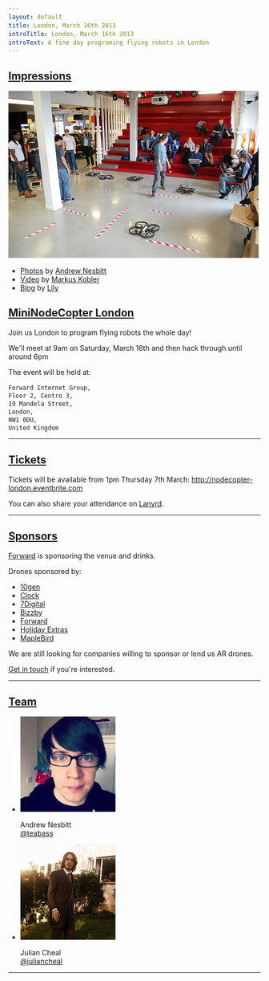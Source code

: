 ```yaml
---
layout: default
title: London, March 16th 2013
introTitle: London, March 16th 2013
introText: A fine day programing flying robots in London
---
```


<h2 id="impressions"><a href="#impressions">Impressions</a></h2>
<img src="/img/london.jpg">
<ul>
  <li><a href='http://www.flickr.com/photos/nez/sets/72157633047313444/detail/ '>Photos</a> by <a href='https://twitter.com/teabass'>Andrew Nesbitt</a></li>
  <li><a href='http://vimeo.com/62417807'>Video</a> by <a href='https://twitter.com/markuskobler'>Markus Kobler</a></li>
  <li><a href='http://lilydev.wordpress.com/2013/03/20/nodecopter-event-london/'>Blog</a> by <a href='https://twitter.com/Lily_2point0'>Lily</a></li>
</ul>

<h2 id="intro"><a href="#intro">MiniNodeCopter London</a></h2>

Join us London to program flying robots the whole day!

We'll meet at 9am on Saturday, March 16th and then hack through until around 6pm

The event will be held at:

```
Forward Internet Group,
Floor 2, Centro 3,
19 Mandela Street,
London,
NW1 0DU,
United Kingdom
```

<hr>

<h2 id="tickets"><a href="#tickets">Tickets</a></h2>

Tickets will be available from 1pm Thursday 7th March: http://nodecopter-london.eventbrite.com

<p>You can also share your attendance on <a href='http://lanyrd.com/2013/nodecopter-london'>Lanyrd</a>.</p>

<hr>

<h2 id="sponsors"><a href="#sponsors">Sponsors</a></h2>

[Forward](http://forwardtechnology.co.uk/) is sponsoring the venue and drinks.

Drones sponsored by:

<ul>
  <li><a href="http://www.10gen.com/">10gen</a></li>
  <li><a href="http://clock.co.uk/">Clock</a></li>
  <li><a href="http://www.7digital.com/">7Digital</a></li>
  <li><a href="http://www.bizzby.com/">Bizzby</a></li>
  <li><a href="http://forwardtechnology.co.uk/">Forward</a></li>
  <li><a href='http://www.holidayextras.co.uk/'>Holiday Extras</a></li>
  <li><a href='http://www.maplebird.com/'>MapleBird</a></li>
</ul>

We are still looking for companies willing to sponsor or lend us AR drones.

<a href="mailto:andrewnez@gmail.com">Get in touch</a> if you're interested.

<hr>

<h2 id="team"><a href="#team">Team</a></h2>

<ul class="team">
  <li>
    <img src="/img/team/andrew_nesbitt.jpg">
    <p>
      Andrew Nesbitt<br>
      <a href="https://twitter.com/teabass">@teabass</a>
    </p>
  </li>
  <li>
    <img src="/img/team/julian_cheal.jpg">
    <p>
      Julian Cheal<br>
      <a href="https://twitter.com/juliancheal">@juliancheal</a>
    </p>
  </li>
</ul>

<hr>
